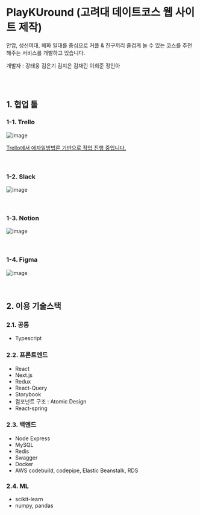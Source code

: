 # PlayKUround (고려대 데이트코스 웹 사이트 제작)

안암, 성신여대, 혜화 일대를 중심으로 커플 & 친구끼리 즐겁게 놀 수 있는 코스를 추천해주는 서비스를 개발하고 있습니다.

개발자 : 강태웅 김은기 김지은 김채린 이희준 정인아

<br />
  <br />

## 1. 협업 툴
### 1-1. Trello
![image](https://user-images.githubusercontent.com/77313674/151750137-dd46c32d-d0f9-40f1-a093-6851505241db.png)

<a href="https://trello.com/invite/b/83fl0yYJ/adbf068c9922289ee7e1e7d48c958989/%EB%8D%B0%EC%9D%B4%ED%8A%B8ku" target='_blank'>Trello에서 애자일방법론 기반으로 작업 진행 중입니다.<a/>
<br />
  <br />
    <br />

  
### 1-2. Slack
![image](https://user-images.githubusercontent.com/77313674/151750288-8659bb00-d803-4028-8b73-7cbdd4789b94.png)
<br />
  <br />
    <br />
  
### 1-3. Notion
![image](https://user-images.githubusercontent.com/77313674/151750935-4e69ffb7-4ddb-47a0-9e6a-a2273911a29d.png)
<br />
  <br />
    <br />
  
### 1-4. Figma
![image](https://user-images.githubusercontent.com/77313674/151769599-8a47fd50-b34b-4702-8064-94ab2e281843.png)
<br />
  <br />
    <br />
  
## 2. 이용 기술스택
### 2.1. 공통
  - Typescript
  
### 2.2. 프론트엔드
  - React
  - Next.js
  - Redux
  - React-Query
  - Storybook
  - 컴포넌트 구조 : Atomic Design
  - React-spring
  
### 2.3. 백엔드
  - Node Express
  - MySQL
  - Redis
  - Swagger
  - Docker
  - AWS codebuild, codepipe, Elastic Beanstalk, RDS


### 2.4. ML
  - scikit-learn
  - numpy, pandas
